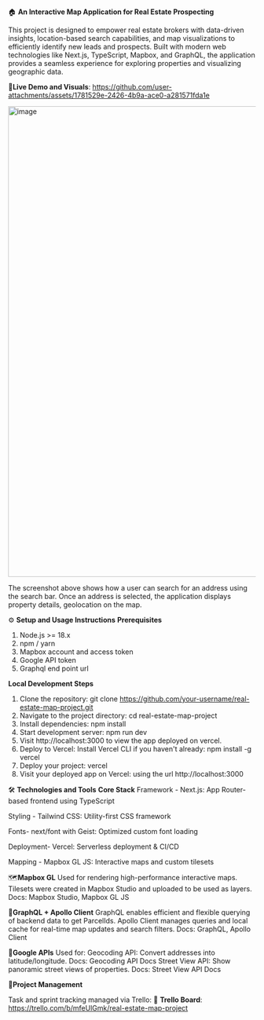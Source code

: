 🏠 **An Interactive Map Application for Real Estate Prospecting**

This project is designed to empower real estate brokers with data-driven insights, location-based search capabilities, and map visualizations to efficiently identify new leads and prospects. Built with modern web technologies like Next.js, TypeScript, Mapbox, and GraphQL, the application provides a seamless experience for exploring properties and visualizing geographic data.

📸**Live Demo and Visuals**: https://github.com/user-attachments/assets/1781529e-2426-4b9a-ace0-a281571fda1e

<img width="959" alt="image" src="https://github.com/user-attachments/assets/af25c397-781f-4599-9271-9d040290e880" />

The screenshot above shows how a user can search for an address using the search bar. Once an address is selected, the application displays property details, geolocation on the map.


⚙️ **Setup and Usage Instructions**
**Prerequisites**
1) Node.js >= 18.x
2) npm / yarn
3) Mapbox account and access token
4) Google API token
5) Graphql end point url

**Local Development Steps**
1) Clone the repository: git clone https://github.com/your-username/real-estate-map-project.git
2) Navigate to the project directory: cd real-estate-map-project  
3) Install dependencies: npm install
4) Start development server: npm run dev
5) Visit http://localhost:3000 to view the app deployed on vercel.
6) Deploy to Vercel: Install Vercel CLI if you haven't already: npm install -g vercel
7) Deploy your project: vercel
8) Visit your deployed app on Vercel: using the url http://localhost:3000

   
🛠 **Technologies and Tools**
**Core Stack**
Framework	- Next.js: App Router-based frontend using TypeScript

Styling	- Tailwind CSS:	Utility-first CSS framework

Fonts- next/font with Geist:	Optimized custom font loading

Deployment- Vercel:	Serverless deployment & CI/CD

Mapping	- Mapbox GL JS:	Interactive maps and custom tilesets


🗺**Mapbox GL**
Used for rendering high-performance interactive maps.
Tilesets were created in Mapbox Studio and uploaded to be used as layers.
Docs: Mapbox Studio, Mapbox GL JS

🔌**GraphQL + Apollo Client**
GraphQL enables efficient and flexible querying of backend data to get ParcelIds.
Apollo Client manages queries and local cache for real-time map updates and search filters.
Docs: GraphQL, Apollo Client

📍**Google APIs**
Used for:
Geocoding API: Convert addresses into latitude/longitude.
Docs: Geocoding API Docs
Street View API: Show panoramic street views of properties.
Docs: Street View API Docs


📌**Project Management**

Task and sprint tracking managed via Trello:
🔗 **Trello Board**: https://trello.com/b/mfeUlGmk/real-estate-map-project







